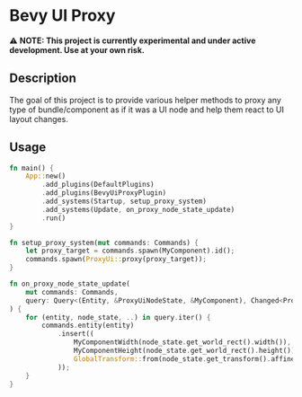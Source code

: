 # Bevy UI Proxy 

⚠️ **NOTE: This project is currently experimental and under active development. Use at your own risk.**

## Description
The goal of this project is to provide various helper methods to proxy any type of bundle/component as if it was a UI node and help them react to UI layout changes.

## Usage
```rust
fn main() {
    App::new()
        .add_plugins(DefaultPlugins)
        .add_plugins(BevyUiProxyPlugin)
        .add_systems(Startup, setup_proxy_system)
        .add_systems(Update, on_proxy_node_state_update)
        .run()
}
```
```rust
fn setup_proxy_system(mut commands: Commands) {
    let proxy_target = commands.spawn(MyComponent).id();
    commands.spawn(ProxyUi::proxy(proxy_target));
}
```
```rust
fn on_proxy_node_state_update(
    mut commands: Commands,
    query: Query<(Entity, &ProxyUiNodeState, &MyComponent), Changed<ProxyUiNodeState>>
) {
    for (entity, node_state, ..) in query.iter() {
        commands.entity(entity)
            .insert((
                MyComponentWidth(node_state.get_world_rect().width()),
                MyComponentHeight(node_state.get_world_rect().height()),
                GlobalTransform::from(node_state.get_transform().affine()),
            ));
    }
}
```
